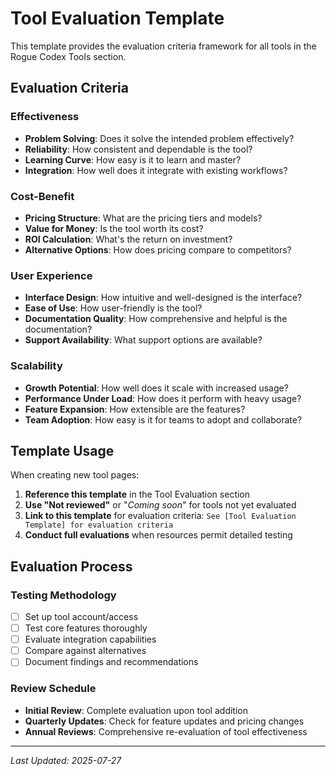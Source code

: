# Tool Evaluation Template

This template provides the evaluation criteria framework for all tools in the Rogue Codex Tools section.

## Evaluation Criteria

### Effectiveness
- **Problem Solving**: Does it solve the intended problem effectively?
- **Reliability**: How consistent and dependable is the tool?
- **Learning Curve**: How easy is it to learn and master?
- **Integration**: How well does it integrate with existing workflows?

### Cost-Benefit
- **Pricing Structure**: What are the pricing tiers and models?
- **Value for Money**: Is the tool worth its cost?
- **ROI Calculation**: What's the return on investment?
- **Alternative Options**: How does pricing compare to competitors?

### User Experience
- **Interface Design**: How intuitive and well-designed is the interface?
- **Ease of Use**: How user-friendly is the tool?
- **Documentation Quality**: How comprehensive and helpful is the documentation?
- **Support Availability**: What support options are available?

### Scalability
- **Growth Potential**: How well does it scale with increased usage?
- **Performance Under Load**: How does it perform with heavy usage?
- **Feature Expansion**: How extensible are the features?
- **Team Adoption**: How easy is it for teams to adopt and collaborate?

## Template Usage

When creating new tool pages:

1. **Reference this template** in the Tool Evaluation section
2. **Use "Not reviewed"** or "*Coming soon*" for tools not yet evaluated
3. **Link to this template** for evaluation criteria: `See [Tool Evaluation Template] for evaluation criteria`
4. **Conduct full evaluations** when resources permit detailed testing

## Evaluation Process

### Testing Methodology
- [ ] Set up tool account/access
- [ ] Test core features thoroughly
- [ ] Evaluate integration capabilities
- [ ] Compare against alternatives
- [ ] Document findings and recommendations

### Review Schedule
- **Initial Review**: Complete evaluation upon tool addition
- **Quarterly Updates**: Check for feature updates and pricing changes
- **Annual Reviews**: Comprehensive re-evaluation of tool effectiveness

---

*Last Updated: 2025-07-27*
